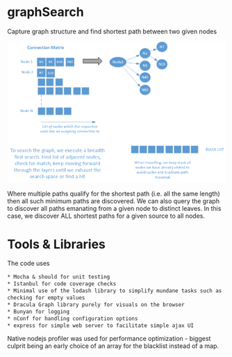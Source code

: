 # graphSearch
Capture graph structure and find shortest path between two given nodes

![alt text](public/img/Overview.png "Overview")

Where multiple paths qualify for the shortest path (i.e. all the same length) then all such minimum paths are discovered. 
We can also query the graph to discover all paths emanating from a given node to distinct leaves. 
In this case, we discover ALL shortest paths for a given source to all nodes.

# Tools & Libraries
The code uses 

    * Mocha & should for unit testing 
    * Istanbul for code coverage checks 
    * Minimal use of the lodash library to simplify mundane tasks such as checking for empty values
    * Dracula Graph library purely for visuals on the browser
    * Bunyan for logging
    * nConf for handling configuration options
    * express for simple web server to facilitate simple ajax UI


Native nodejs profiler was used for performance optimization - biggest culprit being an early choice of an array for the blacklist instead of a map. 

